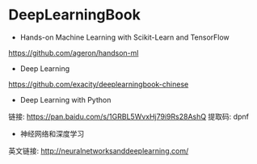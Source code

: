 # DeepLearningBook

- Hands-on Machine Learning with Scikit-Learn and TensorFlow

https://github.com/ageron/handson-ml

- Deep Learning

https://github.com/exacity/deeplearningbook-chinese

- Deep Learning with Python

链接: https://pan.baidu.com/s/1GRBL5WvxHj79i9Rs28AshQ 提取码: dpnf

- 神经网络和深度学习

英文链接: http://neuralnetworksanddeeplearning.com/